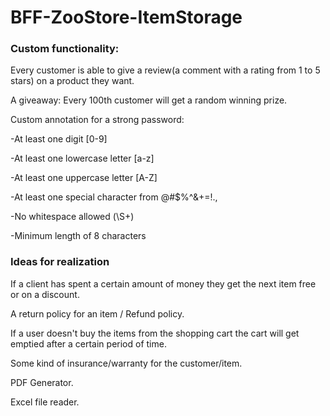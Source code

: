 # BFF-ZooStore-ItemStorage
### Custom functionality:

Every customer is able to give a review(a comment with a rating from 1 to 5 stars)
on a product they want.

A giveaway: Every 100th customer will get a random winning prize.

Custom annotation for a strong password:

-At least one digit [0-9]

-At least one lowercase letter [a-z]

-At least one uppercase letter [A-Z]

-At least one special character from @#$%^&+=!.,

-No whitespace allowed (\\S+)

-Minimum length of 8 characters

### Ideas for realization
If a client has spent a certain amount of 
money they get the next item free or on a discount.

A return policy for an item / Refund policy.

If a user doesn't buy the items from the shopping cart
the cart will get emptied after a certain period of time.

Some kind of insurance/warranty for the customer/item.

PDF Generator.

Excel file reader.